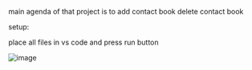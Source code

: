 main agenda of that project is to add contact book delete contact book

setup:

place all files in vs code and press run button

![image](https://github.com/runtime-error786/contact_book_oop_project/assets/123109871/b2df1af7-b514-43fb-ad2f-3f0f1da15d3d)
